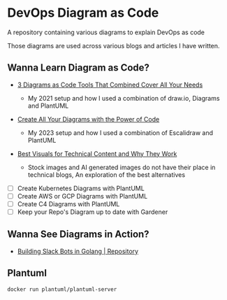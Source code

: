 # DevOps Diagram as Code

A repository containing various diagrams to explain DevOps as code

Those diagrams are used across various blogs and articles I have written.

## Wanna Learn Diagram as Code?

* [3 Diagrams as Code Tools That Combined Cover All Your Needs](https://medium.com/geekculture/3-diagram-as-code-tools-that-combined-cover-all-your-needs-8f40f57d5cd8?sk=52fe49e20d7b3a37123d07b29b102696)
  * My 2021 setup and how I used a combination of draw.io, Diagrams and PlantUML

* [Create All Your Diagrams with the Power of Code](https://betterprogramming.pub/how-to-create-all-your-diagrams-with-the-power-of-code-f09518125702?sk=59e395c58de05f8f73c72c6f505e2ca2)
  * My 2023 setup and how I used a combination of Escalidraw and PlantUML
  
* [Best Visuals for Technical Content and Why They Work](https://betterprogramming.pub/best-visuals-for-technical-content-and-why-they-work-a69b4a1362a9?sk=31655ef4ec1b341c83b55ccbd29df00f)
  * Stock images and AI generated images do not have their place in technical blogs, An exploration of the best alternatives

* [ ] Create Kubernetes Diagrams with PlantUML
* [ ] Create AWS or GCP Diagrams with PlantUML
* [ ] Create C4 Diagrams with PlantUML
* [ ] Keep your Repo's Diagram up to date with Gardener

## Wanna See Diagrams in Action?

* [Building Slack Bots in Golang | Repository](https://github.com/xNok/slack-go-demo-socketmode)

## Plantuml

```
docker run plantuml/plantuml-server
```
